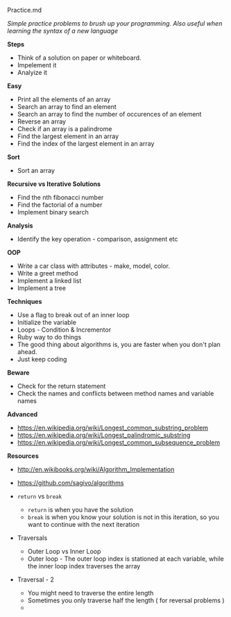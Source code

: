 Practice.md

 *Simple practice problems to brush up your programming. Also useful when learning the syntax of a new language*

**Steps**
* Think of a solution on paper or whiteboard.
* Impelement it
* Analyize it


**Easy**
* Print all the elements of an array
* Search an array to find an element
* Search an array to find the number of occurences of an element
* Reverse an array
* Check if an array is a palindrome
* Find the largest element in an array
* Find the index of the largest element in an array

**Sort**
* Sort an array

**Recursive vs Iterative Solutions**
* Find the nth fibonacci number
* Find the factorial of a number
* Implement binary search

**Analysis**
* Identify the key operation - comparison, assignment etc

**OOP**
* Write a car class with attributes - make, model, color.
* Write a greet method
* Implement a linked list
* Implement a tree

**Techniques**
* Use a flag to break out of an inner loop
* Initialize the variable
* Loops - Condition & Incrementor
* Ruby way to do things
* The good thing about algorithms is, you are faster when you don't plan ahead. 
* Just keep coding

**Beware**
* Check for the return statement
* Check the names and conflicts between method names and variable names

**Advanced**
* https://en.wikipedia.org/wiki/Longest_common_substring_problem
* https://en.wikipedia.org/wiki/Longest_palindromic_substring
* https://en.wikipedia.org/wiki/Longest_common_subsequence_problem

**Resources**
* http://en.wikibooks.org/wiki/Algorithm_Implementation
* https://github.com/sagivo/algorithms

* `return` vs `break`
  * `return` is when you have the solution
  * `break` is when you know your solution is not in this iteration, so you want to continue with the next iteration

* Traversals
  * Outer Loop vs Inner Loop
  * Outer loop - The outer loop index is stationed at each variable, while the inner loop index traverses the array

* Traversal - 2
  * You might need to traverse the entire length
  * Sometimes you only traverse half the length ( for reversal problems )
  * 